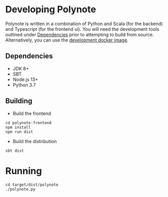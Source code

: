 # Developing Polynote

Polynote is written in a combination of Python and Scala (for the backend) 
and Typescript (for the frontend ui). You will need the development tools
outlined under [Dependencies](#dependencies) prior to attempting to build from
 source. Alternatively, you can use the 
 [development docker image](https://github.com/polynote/polynote/tree/master/docker#dev-image).
 

## Dependencies

- JDK 8+
- SBT
- Node.js 13+
- Python 3.7

## Building

- Build the frontend

```
cd polynote-frontend
npm install
npm run dist
```

- Build the distribution

```
sbt dist
```

# Running

```
cd target/dist/polynote
./polynote.py
```


